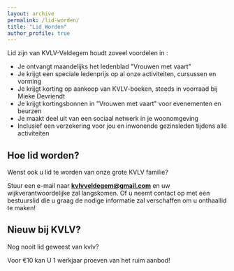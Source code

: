 ```yaml
---
layout: archive
permalink: /lid-worden/
title: "Lid Worden"
author_profile: true
---
```


Lid zijn van KVLV-Veldegem houdt zoveel voordelen in :

- Je ontvangt maandelijks het ledenblad "Vrouwen met vaart"
- Je krijgt een speciale ledenprijs op al onze activiteiten, cursussen en vorming
- Je krijgt korting op aankoop van KVLV-boeken, steeds in voorraad bij Mieke Devriendt
- Je krijgt kortingsbonnen in "Vrouwen met vaart" voor evenementen en beurzen
- Je maakt deel uit van een sociaal netwerk in je woonomgeving
- Inclusief een verzekering voor jou en inwonende gezinsleden tijdens alle activiteiten

## Hoe lid worden?
Wenst ook u lid te worden van onze grote KVLV familie?

Stuur een e-mail naar **[kvlvveldegem@gmail.com](mailto:kvlvveldegem@gmail.com)** en uw wijkverantwoordelijke zal langskomen. Of u neemt contact op met een bestuurslid die u graag de nodige informatie zal verschaffen om u onthaallid te maken!

## Nieuw bij KVLV?
Nog nooit lid geweest van kvlv?

Voor €10 kan U 1 werkjaar proeven van het ruim aanbod!